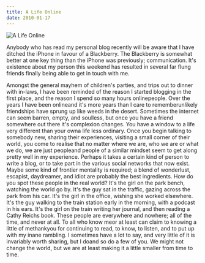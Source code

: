 ```yaml
---
title: A Life Online
date: 2010-01-17
---
```


![A Life Online](https://source.unsplash.com/cckf4TsHAuw/1600x900)

Anybody who has read my personal blog recently will be aware that I have ditched the iPhone in favour of a Blackberry. The Blackberry is somewhat better at one key thing than the iPhone was previously; communication. It's existence about my person this weekend has resulted in several far flung friends finally being able to get in touch with me.

Amongst the general mayhem of children's parties, and trips out to dinner with in-laws, I have been reminded of the reason I started blogging in the first place, and the reason I spend so many hours onlinepeople. Over the years I have been onlineand it's more years than I care to rememberunlikely friendships have sprung up like weeds in the desert. Sometimes the internet can seem barren, empty, and soulless, but once you have a friend somewhere out there it's complexion changes. You have a window to a life very different than your owna life less ordinary. Once you begin talking to somebody new, sharing their experiences, visiting a small corner of their world, you come to realise that no matter where we are, who we are or what we do, we are just peopleand people of a similar mindset seem to get along pretty well in my experience. Perhaps it takes a certain kind of person to write a blog, or to take part in the various social networks that now exist. Maybe some kind of frontier mentality is required; a blend of wonderlust, escapist, daydreamer, and idiot are probably the best ingredients. How do you spot these people in the real world? It's the girl on the park bench, watching the world go by. It's the guy sat in the traffic, gazing across the park from his car. It's the girl in the office, wishing she worked elsewhere. It's the guy walking to the train station early in the morning, with a podcast in his ears. It's the girl on the train writing her journal, and then reading a Cathy Reichs book. These people are everywhere and nowhere; all of the time, and never at all. To all who know meor at least can claim to knowing a little of methankyou for continuing to read, to know, to listen, and to put up with my inane rambling. I sometimes have a lot to say, and very little of it is invariably worth sharing, but I doand so do a few of you. We might not change the world, but we are at least making it a little smaller from time to time.